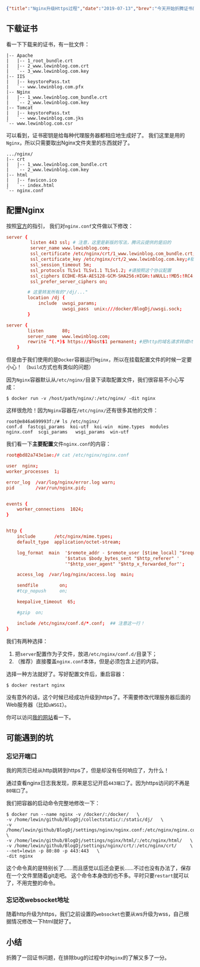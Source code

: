 ```json lw-blog-meta
{"title":"Nginx升级Https过程","date":"2019-07-13","brev":"今天开始折腾证书的配置问题吧。不过还好，在tx云上很方便的就申请了证书下来，直接配置到服务器就可以了。","tags":["中间件"],"path":"blog/2019/190713-Nginx升级Https过程.md"}
```



## 下载证书

看一下下载来的证书，有一批文件：

```tree
|-- Apache
|   |-- 1_root_bundle.crt
|   |-- 2_www.lewinblog.com.crt
|   `-- 3_www.lewinblog.com.key
|-- IIS
|   |-- keystorePass.txt
|   `-- www.lewinblog.com.pfx
|-- Nginx
|   |-- 1_www.lewinblog.com_bundle.crt
|   `-- 2_www.lewinblog.com.key
|-- Tomcat
|   |-- keystorePass.txt
|   `-- www.lewinblog.com.jks
`-- www.lewinblog.com.csr
```

可以看到，证书密钥是给每种代理服务器都相应地生成好了。
我们这里是用的`Nginx`，所以只需要取出Nginx文件夹里的东西就好了。

```tree
.../nginx/
|-- crt
|   |-- 1_www.lewinblog.com_bundle.crt
|   `-- 2_www.lewinblog.com.key
|-- html
|   |-- favicon.ico
|   `-- index.html
`-- nginx.conf
```

## 配置Nginx

按照[官方](https://cloud.tencent.com/document/product/400/35244)的指引，
我们对`nginx.conf`文件做以下修改：

```conf
server {
         listen 443 ssl; # 注意，这里是新版的写法，腾讯云提供的是旧的
         server_name www.lewinblog.com; 
         ssl_certificate /etc/nginx/crt/1_www.lewinblog.com_bundle.crt;#证书文件位置
         ssl_certificate_key /etc/nginx/crt/2_www.lewinblog.com.key;#私钥文件位置
         ssl_session_timeout 5m;
         ssl_protocols TLSv1 TLSv1.1 TLSv1.2; #请按照这个协议配置
         ssl_ciphers ECDHE-RSA-AES128-GCM-SHA256:HIGH:!aNULL:!MD5:!RC4:!DHE;#请按照这个套件配置
         ssl_prefer_server_ciphers on;

        # 这里转发所有的"/dj/..."
        location /dj {
            include  uwsgi_params;
                     uwsgi_pass  unix:///docker/BlogDj/uwsgi.sock;
        }

server {
        listen       80;
        server_name  www.lewinblog.com;
        rewrite ^(.*)$ https://$host$1 permanent; #把http的域名请求转成https
    } 
```

但是由于我们使用的是`Docker`容器运行`Nginx`，所以在挂载配置文件的时候一定要小心！
（`build`方式也有类似的问题）

因为`Nginx`容器默认从`/etc/nginx/`目录下读取配置文件，我们很容易不小心写成：

```shell-session
$ docker run -v /host/path/nginx/:/etc/nginx/ -dit nginx
```

这样很危险！因为`Nginx`容器在`/etc/nginx/`还有很多其他的文件：

```shell-session
root@e846a699993f:/# ls /etc/nginx/
conf.d  fastcgi_params  koi-utf  koi-win  mime.types  modules  nginx.conf  scgi_params   wsgi_params  win-utf
```

我们看一下**主要配置**文件`nginx.conf`的内容：

```conf
root@bd82a743e1ae:/# cat /etc/nginx/nginx.conf

user  nginx;
worker_processes  1;

error_log  /var/log/nginx/error.log warn;
pid        /var/run/nginx.pid;


events {
    worker_connections  1024;
}


http {
    include       /etc/nginx/mime.types;
    default_type  application/octet-stream;

    log_format  main  '$remote_addr - $remote_user [$time_local] "$request" '
                      '$status $body_bytes_sent "$http_referer" '
                      '"$http_user_agent" "$http_x_forwarded_for"';

    access_log  /var/log/nginx/access.log  main;

    sendfile        on;
    #tcp_nopush     on;

    keepalive_timeout  65;

    #gzip  on;

    include /etc/nginx/conf.d/*.conf;  ## 注意这一行！
}
```

我们有两种选择：

1. 把`server`配置作为子文件，放进`/etc/nginx/conf.d/`目录下；
2. （推荐）直接覆盖`nginx.conf`本体，但是必须包含上述的内容。

选择一种方法就好了。写好配置文件后，重启容器：

```shell-session
$ docker restart nginx
```

没有意外的话，这个时候已经成功升级到https了。不需要修改代理服务器后面的Web服务器（比如`uWSGI`）。

你可以访问[我的网站](http://www.lewinblog.com)看一下。

## 可能遇到的坑

### 忘记开端口

我的网页已经从http跳转到https了，但是却没有任何响应了，为什么！

通过查看nginx日志我发现，原来是忘记开启`443端口`了。因为https访问的不再是`80端口`了。

我们把容器的启动命令完整地修改一下：

```shell-session
$ docker run --name nginx -v /docker/:/docker/   \
-v /home/lewin/github/BlogDj/collectstatic/:/static/dj/   \
-v /home/lewin/github/BlogDj/settings/nginx/nginx.conf:/etc/nginx/nginx.conf   \
-v /home/lewin/github/BlogDj/settings/nginx/html/:/etc/nginx/html/   \
-v /home/lewin/github/BlogDj/settings/nginx/crt/:/etc/nginx/crt/     \
--net=lewin -p 80:80 -p 443:443   \
-dit nginx
```

这个命令真的是特别长了……而且感觉以后还会更长……不过也没有办法了，保存在一个文件里随着git走吧。
这个命令本身改的也不多。平时只要`restart`就可以了，不用完整的命令。

### 忘记改websocket地址

随着http升级为https，我们之前设置的`websocket`也要从ws升级为wss，自己根据情况修改一下html就好了。

## 小结

折腾了一回证书问题，在排除bug的过程中对`Nginx`的了解又多了一分。
